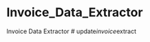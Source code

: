 # Invoice_Data_Extractor
Invoice Data Extractor
#   u p d a t e _ i n v o i c e _ e x t r a c t  
 